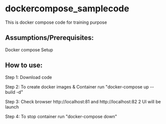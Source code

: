 # dockercompose_samplecode
This is docker compose code for training purpose

## Assumptions/Prerequisites:
 Docker compose Setup

## How to use:

Step 1: Download code

Step 2: To create docker images & Container
 run "docker-compose up --build -d"
  
Step 3: Check browser http://localhost:81 and http://localhost:82 2 UI will be launch

Step 4: To stop container
          run "docker-compose down"
